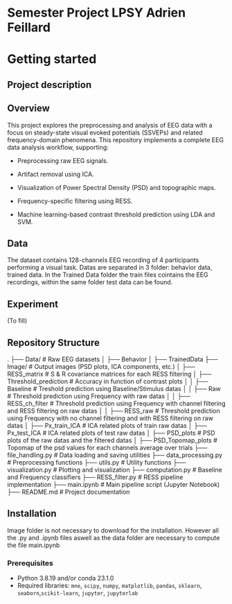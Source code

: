 # Semester Project LPSY Adrien Feillard

# Getting started
## Project description

## Overview

This project explores the preprocessing and analysis of EEG data with a focus on steady-state visual evoked potentials (SSVEPs) and related frequency-domain phenomena.
This repository implements a complete EEG data analysis workflow, supporting:

 - Preprocessing raw EEG signals.

 - Artifact removal using ICA.

 - Visualization of Power Spectral Density (PSD) and topographic maps.

 - Frequency-specific filtering using RESS.

 - Machine learning-based contrast threshold prediction using LDA and SVM.

## Data

The dataset contains 128-channels EEG recording of 4 participants performing a visual task. Datas are separated in 3 folder: behavior data, trained data. In the Trained Data folder the train files cointains the EEG recordings, within the same folder test data can be found.

## Experiment 

(To fill)

## Repository Structure
.
├── Data/                     # Raw EEG datasets
│   ├── Behavior
│   ├── TrainedData
├── Image/                    # Output images (PSD plots, ICA components, etc.)
│   ├── RESS_matrix           # S & R covariance matrices for each RESS filtering
│   ├── Threshold_prediction  # Accuracy in function of contrast plots
│   │   ├── Baseline          # Treshold prediction using Baseline/Stimulus datas
│   │   ├── Raw               # Threshold prediction using Frequency with raw datas
│   │   ├── RESS_ch_filter    # Threshold prediction using Frequency with channel filtering and RESS filtering on raw datas
│   │   ├── RESS_raw          # Threshold prediction using Frequency with no channel filtering and with RESS filtering on raw datas
│   ├── Px_train_ICA          # ICA related plots of train raw datas
│   ├── Px_test_ICA           # ICA related plots of test raw datas
│   ├── PSD_plots             # PSD plots of the raw datas and the filtered datas
│   ├── PSD_Topomap_plots     # Topomap of the psd values for each channels average over trials
├── file_handling.py          # Data loading and saving utilities
├── data_processing.py        # Preprocessing functions
├── utils.py                  # Utility functions
├── visualization.py          # Plotting and visualization
├── computation.py            # Baseline and Frequency classifiers
├── RESS_filter.py            # RESS pipeline implementation
├── main.ipynb                # Main pipeline script (Jupyter Notebook)
├── README.md                 # Project documentation

## Installation

Image folder is not necessary to download for the installation. However all the .py and .ipynb files aswell as the data folder are necessary to compute the file main.ipynb
### Prerequisites

- Python 3.8.19 and/or conda 23.1.0
- Required libraries: `mne`, `scipy`, `numpy`, `matplotlib`, `pandas`, `sklearn`, `seaborn`,`scikit-learn`, `jupyter`, `jupyterlab`

